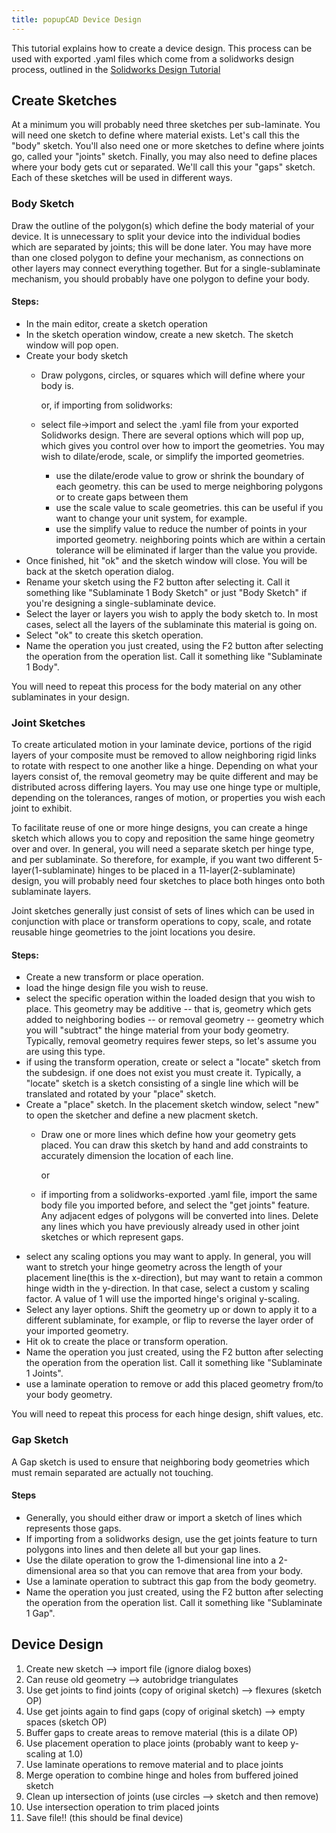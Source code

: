 ```yaml
---
title: popupCAD Device Design
---
```


This tutorial explains how to create a device design.  This process can be used with exported .yaml files which come from a solidworks design process, outlined in the [Solidworks Design Tutorial]({{site.url}}/tutorials/solidworks-design-tutorial)

Create Sketches
---------------

At a minimum you will probably need three sketches per sub-laminate.  You will need one sketch to define where material exists.  Let's call this the "body" sketch.  You'll also need one or more sketches to define where joints go, called your "joints" sketch.  Finally, you may also need to define places where your body gets cut or separated.  We'll call this your "gaps" sketch.  Each of these sketches will be used in different ways.

### Body Sketch

Draw the outline of the polygon(s) which define the body material of your device.  It is unnecessary to split your device into the individual bodies which are separated by joints; this will be done later.  You may have more than one closed polygon to define your mechanism, as connections on other layers may connect everything together.  But for a single-sublaminate mechanism, you should probably have one polygon to define your body.

#### Steps:
* In the main editor, create a sketch operation
* In the sketch operation window, create a new sketch.  The sketch window will pop open.
* Create your body sketch
  * Draw polygons, circles, or squares which will define where your body is.

    or, if importing from solidworks:

  * select file->import and select the .yaml file from your exported Solidworks design.  There are several options which will pop up, which gives you control over how to import the geometries.  You may wish to dilate/erode, scale, or simplify the imported geometries.  
    * use the dilate/erode value to grow or shrink the boundary of each geometry.  this can be used to merge neighboring polygons or to create gaps between them
    * use the scale value to scale geometries.  this can be useful if you want to change your unit system, for example.
    * use the simplify value to reduce the number of points in your imported geometry.  neighboring points which are within a certain tolerance will be eliminated if larger than the value you provide.
* Once finished, hit "ok" and the sketch window will close.  You will be back at the sketch operation dialog.
* Rename your sketch using the F2 button after selecting it.  Call it something like "Sublaminate 1 Body Sketch" or just "Body Sketch" if you're designing a single-sublaminate device.
* Select the layer or layers you wish to apply the body sketch to.  In most cases, select all the layers of the sublaminate this material is going on.
* Select "ok" to create this sketch operation.
* Name the operation you just created, using the F2 button after selecting the operation from the operation list.  Call it something like "Sublaminate 1 Body".

You will need to repeat this process for the body material on any other sublaminates in your design.

### Joint Sketches

To create articulated motion in your laminate device, portions of the rigid layers of your composite must be removed to allow neighboring rigid links to rotate with respect to one another like a hinge.  Depending on what your layers consist of, the removal geometry may be quite different and may be distributed across differing layers.  You may use one hinge type or multiple, depending on the tolerances, ranges of motion, or properties you wish each joint to exhibit.

To facilitate reuse of one or more hinge designs, you can create a hinge sketch which allows you to copy and reposition the same hinge geometry over and over.  In general, you will need a separate sketch per hinge type, and per sublaminate.  So therefore, for example, if you want two different 5-layer(1-sublaminate) hinges to be placed in a 11-layer(2-sublaminate) design, you will probably need four sketches to place both hinges onto both sublaminate layers.

Joint sketches generally just consist of sets of lines which can be used in conjunction with place or transform operations to copy, scale, and rotate reusable hinge geometries to the joint locations you desire.

#### Steps:

* Create a new transform or place operation.
* load the hinge design file you wish to reuse.
* select the specific operation within the loaded design that you wish to place.  This geometry may be additive -- that is, geometry which gets added to neighboring bodies -- or removal geometry -- geometry which you will "subtract" the hinge material from your body geometry.  Typically, removal geometry requires fewer steps, so let's assume you are using this type.
* if using the transform operation, create or select a "locate" sketch from the subdesign.  if one does not exist you must create it.  Typically, a "locate" sketch is a sketch consisting of a single line which will be translated and rotated by your "place" sketch.
* Create a "place" sketch.  In the placement sketch window, select "new" to open the sketcher and define a new placment sketch.
  * Draw one or more lines which define how your geometry gets placed.  You can draw this sketch by hand and add constraints to accurately dimension the location of each line.

    or

  * if importing from a solidworks-exported .yaml file, import the same body file you imported before, and select the "get joints" feature.  Any adjacent edges of polygons will be converted into lines.  Delete any lines which you have previously already used in other joint sketches or which represent gaps.
* select any scaling options you may want to apply.  In general, you will want to stretch your hinge geometry across the length of your placement line(this is the x-direction), but may want to retain a common hinge width in the y-direction.  In that case, select a custom y scaling factor.  A value of 1 will use the imported hinge's original y-scaling.
* Select any layer options.  Shift the geometry up or down to apply it to a different sublaminate, for example, or flip to reverse the layer order of your imported geometry.
* Hit ok to create the place or transform operation.  
* Name the operation you just created, using the F2 button after selecting the operation from the operation list.  Call it something like "Sublaminate 1 Joints".
* use a laminate operation to remove or add this placed geometry from/to your body geometry.

You will need to repeat this process for each hinge design, shift values, etc.

### Gap Sketch

A Gap sketch is used to ensure that neighboring body geometries which must remain separated are actually not touching.  
#### Steps
* Generally, you should either draw or import a sketch of lines which represents those gaps.  
* If importing from a solidworks design, use the get joints feature to turn polygons into lines and then delete all but your gap lines.  
* Use the dilate operation to grow the 1-dimensional line into a 2-dimensional area so that you can remove that area from your body.  
* Use a laminate operation to subtract this gap from the body geometry.
* Name the operation you just created, using the F2 button after selecting the operation from the operation list.  Call it something like "Sublaminate 1 Gap".

Device Design
-----------------
1. Create new sketch --> import file (ignore dialog boxes)
1. Can reuse old geometry --> autobridge triangulates
1. Use get joints to find joints (copy of original sketch) --> flexures (sketch OP)
1. Use get joints again to find gaps (copy of original sketch) --> empty spaces (sketch OP)
1. Buffer gaps to create areas to remove material (this is a dilate OP)  
1. Use placement operation to place joints (probably want to keep y-scaling at 1.0)
1. Use laminate operations to remove material and to place joints
1. Merge operation to combine hinge and holes from buffered joined sketch
1. Clean up intersection of joints (use circles --> sketch and then remove)
1. Use intersection operation to trim placed joints
1. Save file!! (this should be final device)

